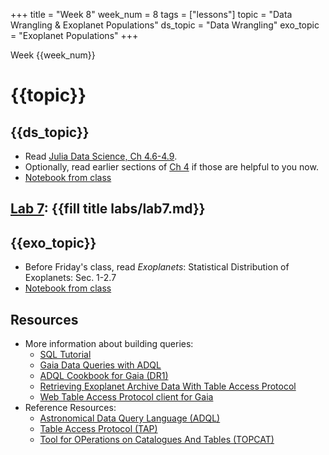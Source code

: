 +++
title = "Week 8"
week_num = 8
tags = ["lessons"]
topic = "Data Wrangling & Exoplanet Populations"
ds_topic = "Data Wrangling"
exo_topic =  "Exoplanet Populations"
+++

Week {{week_num}}
# {{topic}}

## {{ds_topic}}
- Read [Julia Data Science, Ch 4.6-4.9](https://juliadatascience.io/join).
- Optionally, read earlier sections of [Ch 4](https://juliadatascience.io/dataframes) if those are helpful to you now.
- [Notebook from class](https://psuastro497.github.io/Fall2022/notebooks/week8day1/)

## [Lab 7](../../labs/lab7/): {{fill title labs/lab7.md}}

## {{exo_topic}}
- Before Friday's class, read *Exoplanets*: Statistical Distribution of Exoplanets:   Sec. 1-2.7
- [Notebook from class](https://psuastro497.github.io/Fall2022/notebooks/week8day3/)

## Resources
- More information about building queries:
   - [SQL Tutorial](https://www.khanacademy.org/computing/computer-programming/sql)
   - [Gaia Data Queries with ADQL](http://docs.g-vo.org/adql-gaia/html/twoup.pdf)
   - [ADQL Cookbook for Gaia (DR1)](https://www.gaia.ac.uk/data/gaia-data-release-1/adql-cookbook)
   - [Retrieving Exoplanet Archive Data With Table Access Protocol](https://exoplanetarchive.ipac.caltech.edu/docs/TAP/usingTAP.html)
   - [Web Table Access Protocol client for Gaia](https://gaia.ari.uni-heidelberg.de/tap.html)
- Reference Resources:
  - [Astronomical Data Query Language (ADQL)](https://www.ivoa.net/documents/ADQL/)
  - [Table Access Protocol (TAP)](https://www.ivoa.net/documents/TAP/)
  - [Tool for OPerations on Catalogues And Tables (TOPCAT)](http://www.star.bris.ac.uk/~mbt/topcat/)
